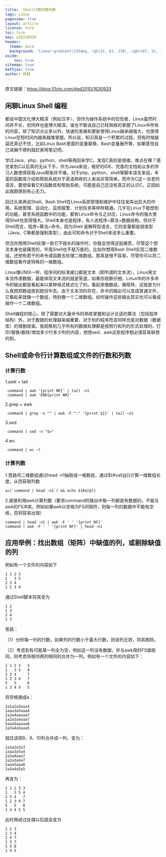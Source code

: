 ```yaml
---
title:  Shell行数列数判断
tags: Linux
pageview: true
layout: article
license: ture
toc: ture
key: a20220929
header:
  theme: dark
  background: 'linear-gradient(135deg, rgb(21, 81, 138), rgb(147, 15, 139))'
aside:
    toc: true
sitemap: true
mathjax: true
author: 转载
---
```

原文链接：<https://blog.51cto.com/dgd2010/1630920>
## 闲聊Linux Shell 编程

都说中国文化博大精深（例如汉字），但作为操作系统中的佼佼者，Linux虽然时间并不长，但同样也是博大精深。谁也不敢说自己已经熟练的掌握了Linux中所有的内容，除了知识点众多以外，快速的发展和更新使得Linux越来越强大，也使得Linux在短时间内越来越难掌握。所以说，知识真是一个积累的过程，但有时候脑袋还真记不住，比如Linux Bash里面的变量替换、Bash变量展开等，如果感觉自己进展不顺利就赶紧用笔记吧。

学过Java、php、python、shell等再回来学C，发现C真的是很难。难点在哪？感觉拿到C以后真的无从下手，作为Java来说，极好的IDE、完善的文档和众多的学习人数使得获取Java帮助并不难。对于php、python、shell等脚本语言来说，丰富的函数库介绍和帮助系统对于英语熟练的人来说非常简单。而作为C这一古老的语言，要想查看它的函数库和帮助系统，可能是自己还没有真正的认识C，正因如此我颇感到有心无力。

回过头来再说Shell，Bash Shell在Linux系统管理和维护中往往发挥出巨大的作用，系统管理、自动化、监控报警、计划任务等样样精通。几乎在Linux下能想到的功能，甚至系统函数中的功能，都有Linux命令与之对应，Linux命令的强大使得Shell也变得强大。Shell本身也是程序，有人说程序=算法+数据结构，但对于Shell而言，程序=算法+命令，因为Shell 是解释型语言，它的变量都是弱类型（Java、C等都是强制类型），由此可知命令对于Shell来说多么重要。

但当你想用Shell处理一些它不擅长的操作时，你就会觉得这挺痛苦，尽管这个想法本身也是痛苦的，毕竟Shell也不是万能的。比如你想用Bash Shell实现二维数组，还想有若干的命令或函数去处理二维数组，那真是很不容易，尽管你可以将二维数组看作是特殊的一维数组。

Linux像UNIX一样，程序间的标准接口都是文本（即所谓的文本流），Linux用文本流传递数据，最能体现文本流的就是管道。如果你观察仔细，Linux中的许多命令的输出都是看起来以某种格式格式化了的。看起来像数组，像矩阵，这就是为什么我想把数组放到题目中去。由于文本流的存在，命令的输出可以变成普通文件，它看起来就像一个数组，特别像一个二维数组。如何操作这些输出其实也可以看成操作一个二维数组。

Shell编程的核心，除了需要对大量命令的熟练掌握和设计合适的算法（包括程序结构）外，对于数据的处理越来越重要，对于别的程序而言同样也是对数据（数据库）的增删改查。我观察到几乎所有的数据处理都是按照行和列的形式处理的，打印/替换/删除/增加多少行多少列的内容，想想sed、awk这些程序想必很容易联想的到。

## Shell或命令行计算数组或文件的行数和列数

### 计算行数

1.awk + tail

     command | awk '{print NR}' | tail -n1
     command | awk 'END{print NR}'

2.grep + awk

     command | grep -n "" | awk -F ":" '{print $1}' | tail –n1

3.sed

     command | sed -n "$="

4.wc

     command | wc –l

### 计算列数

1.思路将二维数组通过head -n1抽取成一维数组，通过${#val[@]}计算一维数组长度，从而获取列数

    a=(`command | head -n1`) && echo ${#a[@]}

2.直接利用awk计算列数（要求command的输出中每一列都是有数据的，不能与awk的FS冲突，例如如果awk以空格为FS间隔符，则每一列的数据中不能有空格，否则容易出错）

    command | head -n1 | awk -F ' ' '{print NF}'
    command | awk -F ' ' '{print NF}' | head –n1
 
## 应用举例：找出数组（矩阵）中缺值的列，或剔除缺值的列

例如有一个文件的内容如下

    1 1 2 3  
    1   3 5    
    2 3 4    
    1 2 3 4

通过Shell脚本将其变为

    1 2  
    1 3    
    2 4    
    1 3

思路：

（1）分析每一列的行数，如果列的行数小于最大行数，则该列无效，将其剔除。

（2）考虑到有可能某一列全为空，例如这一列没有数据，并与awk用的FS值相同，则考虑将相邻两列相同的合并为一列。例如有一个文件的内容如下：

    1 1 2 3   3  
    1   3 5   4    
    2 3 4     7    
    1 2 3 4   7    
    5   5     8    
    1 3 4 5   5

将空格换成a：

    1a1a2a3aaa3  
    1aaa3a5aaa4    
    2a3a4aaaaa7    
    1a2a3a4aaa7    
    5aaa5aaaaa8    
    1a3a4a5aaa5

就应该把8、9、10列合并成一列，变为：

    1a1a2a3a3  
    1aaa3a5a4    
    2a3a4aaa7    
    1a2a3a4a7    
    5aaa5aaa8    
    1a3a4a5a5

再变为：

    1 1 2 3 3  
    1   3 5 4    
    2 3 4   7    
    1 2 3 4 7    
    5   5   8    
    1 3 4 5 5

此时再经过处理以后就会变为

    1 2 3  
    1 3 4    
    2 4 7    
    1 3 7    
    5 5 8    
    1 4 5
